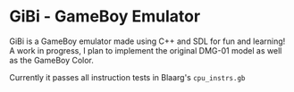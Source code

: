 # GiBi - GameBoy Emulator

GiBi is a GameBoy emulator made using C++ and SDL for fun and learning!
A work in progress, I plan to implement the original DMG-01 model
as well as the GameBoy Color.

Currently it passes all instruction tests in Blaarg's `cpu_instrs.gb`
